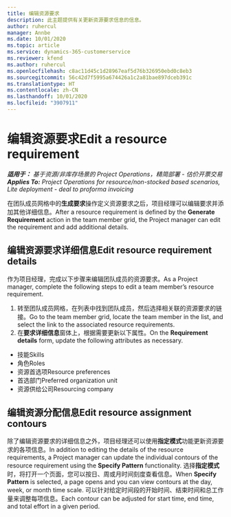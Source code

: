 ```yaml
---
title: 编辑资源要求
description: 此主题提供有关更新资源要求信息的信息。
author: ruhercul
manager: Annbe
ms.date: 10/01/2020
ms.topic: article
ms.service: dynamics-365-customerservice
ms.reviewer: kfend
ms.author: ruhercul
ms.openlocfilehash: c8ac11d45c1d28967eaf5d76b326950ebd0c8eb3
ms.sourcegitcommit: 56c42d7f5995a674426a1c2a81bae897dceb391c
ms.translationtype: HT
ms.contentlocale: zh-CN
ms.lasthandoff: 10/01/2020
ms.locfileid: "3907911"
---
```

# <a name="edit-a-resource-requirement"></a><span data-ttu-id="ff947-103">编辑资源要求</span><span class="sxs-lookup"><span data-stu-id="ff947-103">Edit a resource requirement</span></span>

<span data-ttu-id="ff947-104">_**适用于：** 基于资源/非库存场景的 Project Operations，精简部署 - 估价开票交易_</span><span class="sxs-lookup"><span data-stu-id="ff947-104">_**Applies To:** Project Operations for resource/non-stocked based scenarios, Lite deployment - deal to proforma invoicing_</span></span>

<span data-ttu-id="ff947-105">在团队成员网格中的**生成要求**操作定义资源要求之后，项目经理可以编辑要求并添加其他详细信息。</span><span class="sxs-lookup"><span data-stu-id="ff947-105">After a resource requirement is defined by the **Generate Requirement** action in the team member grid, the Project manager can edit the requirement and add additional details.</span></span>

## <a name="edit-resource-requirement-details"></a><span data-ttu-id="ff947-106">编辑资源要求详细信息</span><span class="sxs-lookup"><span data-stu-id="ff947-106">Edit resource requirement details</span></span>

<span data-ttu-id="ff947-107">作为项目经理，完成以下步骤来编辑团队成员的资源要求。</span><span class="sxs-lookup"><span data-stu-id="ff947-107">As a Project manager, complete the following steps to edit a team member’s resource requirement.</span></span>

1. <span data-ttu-id="ff947-108">转至团队成员网格，在列表中找到团队成员，然后选择相关联的资源要求的链接。</span><span class="sxs-lookup"><span data-stu-id="ff947-108">Go to the team member grid, locate the team member in the list, and select the link to the associated resource requirements.</span></span>
2. <span data-ttu-id="ff947-109">在**要求详细信息**窗体上，根据需要更新以下属性。</span><span class="sxs-lookup"><span data-stu-id="ff947-109">On the **Requirement details** form, update the following attributes as necessary.</span></span>

- <span data-ttu-id="ff947-110">技能</span><span class="sxs-lookup"><span data-stu-id="ff947-110">Skills</span></span>
- <span data-ttu-id="ff947-111">角色</span><span class="sxs-lookup"><span data-stu-id="ff947-111">Roles</span></span>
- <span data-ttu-id="ff947-112">资源首选项</span><span class="sxs-lookup"><span data-stu-id="ff947-112">Resource preferences</span></span>
- <span data-ttu-id="ff947-113">首选部门</span><span class="sxs-lookup"><span data-stu-id="ff947-113">Preferred organization unit</span></span>
- <span data-ttu-id="ff947-114">资源供给公司</span><span class="sxs-lookup"><span data-stu-id="ff947-114">Resourcing company</span></span>

## <a name="edit-resource-assignment-contours"></a><span data-ttu-id="ff947-115">编辑资源分配信息</span><span class="sxs-lookup"><span data-stu-id="ff947-115">Edit resource assignment contours</span></span>

<span data-ttu-id="ff947-116">除了编辑资源要求的详细信息之外，项目经理还可以使用**指定模式**功能更新资源要求的各项信息。</span><span class="sxs-lookup"><span data-stu-id="ff947-116">In addition to editing the details of the resource requirements, a Project manager can update the individual contours of the resource requirement using the **Specify Pattern** functionality.</span></span> <span data-ttu-id="ff947-117">选择**指定模式**时，将打开一个页面，您可以按日、周或月时间刻度查看信息。</span><span class="sxs-lookup"><span data-stu-id="ff947-117">When **Specify Pattern** is selected, a page opens and you can view contours at the day, week, or month time scale.</span></span> <span data-ttu-id="ff947-118">可以针对给定时间段的开始时间、结束时间和总工作量来调整每项信息。</span><span class="sxs-lookup"><span data-stu-id="ff947-118">Each contour can be adjusted for start time, end time, and total effort in a given period.</span></span>